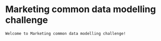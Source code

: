 # Marketing common data modelling challenge
	Welcome to Marketing common data modelling challenge!

